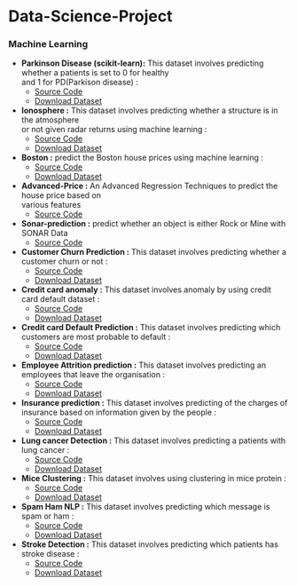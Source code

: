 # Data-Science-Project

### Machine Learning
* **Parkinson Disease (scikit-learn):** This dataset involves predicting whether a patients is  set to 0 for healthy<br> and 1 for PD(Parkison disease) :
    * [Source Code](https://github.com/rotimi2020/Parkinson_Disease)
    * [Download Dataset](https://github.com/rotimi2020/Parkinson_Disease/blob/main/Parkinson_disease.csv)
* **Ionosphere :** This dataset involves predicting whether a structure is in the atmosphere<br> or not given radar returns using machine learning :
    * [Source Code](https://github.com/rotimi2020/Ionosphere-prediction)
    * [Download Dataset](https://github.com/rotimi2020/Ionosphere-prediction/blob/main/Ionosphere.csv)
* **Boston :** predict the Boston house prices using machine learning :
    * [Source Code](https://github.com/rotimi2020/Boston-Prediction)
    * [Download Dataset](https://github.com/rotimi2020/Boston-Prediction/blob/main/Boston.csv)
* **Advanced-Price :** An Advanced Regression Techniques to predict the house price based on<br> various features
    * [Source Code](https://github.com/rotimi2020/Advanced-Price)
* **Sonar-prediction :**  predict whether an object is either Rock or Mine with SONAR Data
    * [Source Code](https://github.com/rotimi2020/Sonar-prediction)
* **Customer Churn Prediction :** This dataset involves predicting whether a customer churn or not :
    * [Source Code](https://github.com/rotimi2020/Customer-churn-prediction/blob/main/bigml_pycaret-complete.ipynb)
    * [Download Dataset](https://github.com/rotimi2020/Customer-churn-prediction/blob/main/churn.csv) 
* **Credit card anomaly :** This dataset involves anomaly by using credit card default dataset :
    * [Source Code](https://github.com/rotimi2020/credit-card-anomaly/blob/main/credit_anomaly_pycaret.ipynb)
    * [Download Dataset](https://raw.githubusercontent.com/rotimi2020/credit-card-anomaly/main/credit.csv)    
* **Credit card Default Prediction :** This dataset involves predicting which customers are most probable to default :
    * [Source Code](https://github.com/rotimi2020/credit-card-anomaly/blob/main/credit_anomaly_pycaret.ipynb)
    * [Download Dataset](https://raw.githubusercontent.com/rotimi2020/credit-card-anomaly/main/credit.csv) 
* **Employee Attrition prediction :** This dataset involves predicting an employees that leave the organisation :
    * [Source Code](https://github.com/rotimi2020/Employee-Attrition-prediction/blob/main/employee-pycaret.ipynb)
    * [Download Dataset](https://github.com/rotimi2020/Employee-Attrition-prediction/blob/main/employee.csv)
* **Insurance prediction :** This dataset involves predicting of the charges of insurance based on information given by the people :
    * [Source Code](https://github.com/rotimi2020/Insurance-prediction/blob/main/insure-pycaret.ipynb)
    * [Download Dataset](https://github.com/rotimi2020/Insurance-prediction/blob/main/insurance.csv)
* **Lung cancer Detection :** This dataset involves predicting a patients with lung cancer :
    * [Source Code](https://github.com/rotimi2020/lung-cancer-prediction/blob/main/survey_lung_pycaret-complete.ipynb)
    * [Download Dataset](https://github.com/rotimi2020/lung-cancer-prediction/blob/main/survey%20_lung_cancer.csv)
* **Mice Clustering :** This dataset involves using clustering in mice protein :
    * [Source Code](https://github.com/rotimi2020/mice-clustering/blob/main/Mice_pycaret.ipynb)
    * [Download Dataset](https://github.com/rotimi2020/mice-clustering/blob/main/mice.csv)
* **Spam Ham NLP :** This dataset involves predicting which message is spam or ham :
    * [Source Code](https://github.com/rotimi2020/spam-ham-NLP/blob/main/spam.ipynb)
    * [Download Dataset](https://github.com/rotimi2020/spam-ham-NLP/blob/main/spam.csv)
* **Stroke Detection :** This dataset involves predicting which patients has stroke disease :
    * [Source Code](https://github.com/rotimi2020/stroke-prediction/blob/main/stroke-complete.ipynb)
    * [Download Dataset](https://github.com/rotimi2020/stroke-prediction/blob/main/stroke.csv)
